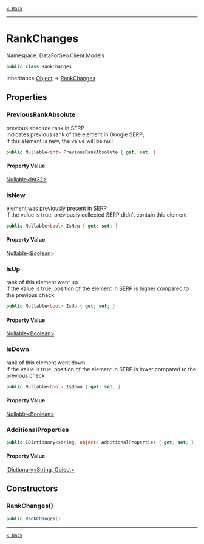 [`< Back`](./)

---

# RankChanges

Namespace: DataForSeo.Client.Models

```csharp
public class RankChanges
```

Inheritance [Object](https://docs.microsoft.com/en-us/dotnet/api/system.object) → [RankChanges](./dataforseo.client.models.rankchanges)

## Properties

### **PreviousRankAbsolute**

previous absolute rank in SERP
 <br>indicates previous rank of the element in Google SERP;
 <br>if this element is new, the value will be null

```csharp
public Nullable<int> PreviousRankAbsolute { get; set; }
```

#### Property Value

[Nullable&lt;Int32&gt;](https://docs.microsoft.com/en-us/dotnet/api/system.nullable-1)<br>

### **IsNew**

element was previously present in SERP
 <br>if the value is true, previously collected SERP didn’t contain this element

```csharp
public Nullable<bool> IsNew { get; set; }
```

#### Property Value

[Nullable&lt;Boolean&gt;](https://docs.microsoft.com/en-us/dotnet/api/system.nullable-1)<br>

### **IsUp**

rank of this element went up
 <br>if the value is true, position of the element in SERP is higher compared to the previous check

```csharp
public Nullable<bool> IsUp { get; set; }
```

#### Property Value

[Nullable&lt;Boolean&gt;](https://docs.microsoft.com/en-us/dotnet/api/system.nullable-1)<br>

### **IsDown**

rank of this element went down
 <br>if the value is true, position of the element in SERP is lower compared to the previous check

```csharp
public Nullable<bool> IsDown { get; set; }
```

#### Property Value

[Nullable&lt;Boolean&gt;](https://docs.microsoft.com/en-us/dotnet/api/system.nullable-1)<br>

### **AdditionalProperties**

```csharp
public IDictionary<string, object> AdditionalProperties { get; set; }
```

#### Property Value

[IDictionary&lt;String, Object&gt;](https://docs.microsoft.com/en-us/dotnet/api/system.collections.generic.idictionary-2)<br>

## Constructors

### **RankChanges()**

```csharp
public RankChanges()
```

---

[`< Back`](./)
